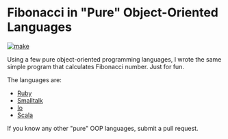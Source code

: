 # Fibonacci in "Pure" Object-Oriented Languages

[![make](https://github.com/yegor256/purity/actions/workflows/make.yml/badge.svg)](https://github.com/yegor256/purity/actions/workflows/make.yml)

Using a few pure object-oriented programming languages,
I wrote the same simple program that calculates Fibonacci
number. Just for fun.

The languages are:

* [Ruby](/ruby)
* [Smalltalk](/smalltalk)
* [Io](/io)
* [Scala](/scala)

If you know any other "pure" OOP languages, submit a pull request.
